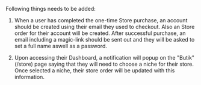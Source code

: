 Following things needs to be added:

1. When a user has completed the one-time Store purchase, an account should be created using their email they used to checkout. Also an Store order for their account will be created. After successful purchase, an email including a magic-link should be sent out and they will be asked to set a full name aswell as a password.

2. Upon accessing their Dashboard, a notification will popup on the "Butik" (/store) page saying that they will need to choose a niche for their store. Once selected a niche, their store order will be updated with this information.
